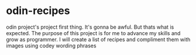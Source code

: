 # odin-recipes
odin project's project first thing. It's gonna be awful. But thats what is expected.
The purpose of this project is for me to advance my skills and grow as programmer. I will create a list of recipes and compliment them with images using codey wording phrases 
